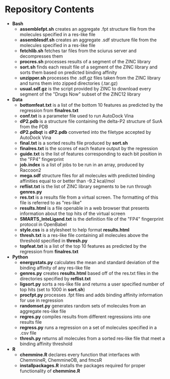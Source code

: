 # Repository Contents

+ **Bash**
  * **assemblefpt.sh** creates an aggregate .fpt structure file from the molecules specified in a res-like file
  * **assemblesdf.sh** creates an aggregate .sdf structure file from the molecules specified in a res-like file
  * **fetchlib.sh** fetches tar files from the sciurus server and decompresses them
  * **procres.sh** processes results of a segment of the ZINC library
  * **sort.sh** finds each result file of a segment of the ZINC library and sorts them based on predicted binding affinity
  * **unzipper.sh** processes the .sdf.gz files taken from the ZINC library and turns them into zipped directories (.tar.gz)
  * **usual.sdf.gz** is the script provided by ZINC to download every segment of the "Drugs Now" subset of the ZINC12 library
+ **Data**
  * **bottomfeat.txt** is a list of the bottom 10 features as predicted by the regression from **finalres.txt**
  * **conf.txt** is a parameter file used to run AutoDock Vina
  * **dP2.pdb** is a structure file containing the delta-P2 structure of SurA from the PDB
  * **dP2.pdbqt** is **dP2.pdb** converted into the filetype accepted by AutoDock Vina
  * **final.txt** is a sorted results file produced by **sort.sh**
  * **finalres.txt** is the scores of each feature output by the regression
  * **guide.txt** is the list of features corresponding to each bit position in the "FP4" fingerprint
  * **job.index** is a list of jobs to be run in an array, produced by Raccoon2
  * **mega.sdf** structure files for all molecules with predicted binding affinities equal to or better than -9.2 kcal/mol
  * **reflist.txt** is the list of ZINC library segments to be run through **genres.py**
  * **res.txt** is a results file from a virtual screen.  The formatting of this file is referred to as "res-like"
  * **results.html** is a file openable in a web browser that presents information about the top hits of the virtual screen
  * **SMARTS_InteLigand.txt** is the definition file of the "FP4" fingerprint protocol in OpenBabel
  * **style.css** is a stylesheet to help format **results.html**
  * **thresh.txt** is a res-like file containing all molecules above the threshold specified in **thresh.py**
  * **topfeat.txt** is a list of the top 10 features as predicted by the regression from **finalres.txt**
+ **Python**
  * **energystats.py** calculates the mean and standard deviation of the binding affinity of any res-like file
  * **genres.py** creates **results.html** based off of the res.txt files in the directories specified by **reflist.txt**
  * **ligsort.py** sorts a res-like file and returns a user specified number of top hits (set to 1000 in **sort.sh**)
  * **procfpt.py** processes .fpt files and adds binding affinity information for use in regression
  * **randomset.py** generates random sets of molecules from an aggregate res-like file
  * **regres.py** compiles results from different regressions into one results file
  * **regress.py** runs a regression on a set of molecules specified in a .csv file
  * **thresh.py** returns all molecules from a sorted res-like file that meet a binding affinity threshold
+ **R**
  * **chemmine.R** declares every function that interfaces with ChemmineR, ChemmineOB, and fmcsR
  * **installpackages.R** installs the packages required for proper functionality of **chemmine.R**

  
